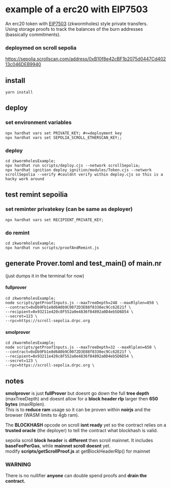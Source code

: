 # example of a erc20 with EIP7503 
An erc20 token with [EIP7503](https://eips.ethereum.org/EIPS/eip-7503) (zkwormholes) style private transfers.  
Using storage proofs to track the balances of the burn addresses (bassically commitments). 

### deploymed on scroll sepolia
https://sepolia.scrollscan.com/address/0xB10f8e42cBF1b2075d0447Cd40213c046DEB9940

## install
```shell
yarn install
```

## deploy
### set environment variables
```shell
npx hardhat vars set PRIVATE_KEY; #<=deployment key
npx hardhat vars set SEPOLIA_SCROLL_ETHERSCAN_KEY;;
```



### deploy
```shell
cd zkwormholesExample;
npx hardhat run scripts/deploy.cjs --network scrollSepolia;
npx hardhat ignition deploy ignition/modules/Token.cjs --network scrollSepolia --verify #couldnt verify within deploy.cjs so this is a hacky work around
```


## test remint sepoilia
### set reminter privatekey (can be same as deployer)
```shell
npx hardhat vars set RECIPIENT_PRIVATE_KEY;
```


### do remint
```shell
cd zkwormholesExample;
npx hardhat run scripts/proofAndRemint.js 
```

## generate Prover.toml and test_main() of main.nr
(just dumps it in the terminal for now)  
#### fullprover  
```shell
cd zkwormholesExample;
node scripts/getProofInputs.js --maxTreeDepth=248 --maxRlplen=850 \
--contract=0xDb9Fb1e8d6A0b9C0072D3E88f8330ec9Cc62E21f \
--recipient=0x93211e420c8F552a0e4836f84892a0D4eb5D6D54 \
--secret=123 \
--rpc=https://scroll-sepolia.drpc.org 
```
#### smolprover
```shell
cd zkwormholesExample;
node scripts/getProofInputs.js --maxTreeDepth=32 --maxRlplen=650 \
--contract=0xDb9Fb1e8d6A0b9C0072D3E88f8330ec9Cc62E21f \
--recipient=0x93211e420c8F552a0e4836f84892a0D4eb5D6D54 \
--secret=123 \
--rpc=https://scroll-sepolia.drpc.org \
```

## notes
**smolprover** is just **fullProver** but doesnt go down the full **tree depth** (maxTreeDepth) and doesnt allow for a **block header rlp** larger then **650 bytes** (maxRlplen).  
This is to **reduce ram** usage so it can be proven within **noirjs** and the browser (WASM limits to 4gb ram).  
  
The **BLOCKHASH** opcode on scroll **isnt ready** yet so the contract relies on a **trusted oracle** (the deployer) to tell the contract what blockhash is valid.  
  
sepolia scroll **block header** is **different** then scroll mainnet. It includes **baseFeePerGas**, while **mainnet scroll doesnt** yet.  
modify **scripts/getScrollProof.js** at getBlockHeaderRlp() for mainnet

### WARNING
There is no nullifier **anyone** can double spend proofs and **drain the contract.**